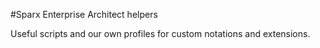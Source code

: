 #Sparx Enterprise Architect helpers

Useful scripts and our own profiles for custom notations and extensions.